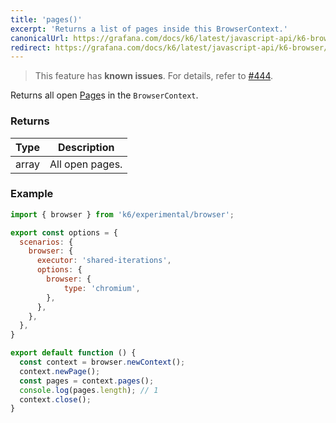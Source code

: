 ```yaml
---
title: 'pages()'
excerpt: 'Returns a list of pages inside this BrowserContext.'
canonicalUrl: https://grafana.com/docs/k6/latest/javascript-api/k6-browser/browsercontext/pages/
redirect: https://grafana.com/docs/k6/latest/javascript-api/k6-browser/browsercontext/pages/
---
```


<Blockquote mod="attention">

This feature has **known issues**. For details, refer to
[#444](https://github.com/grafana/xk6-browser/issues/444).

</Blockquote>

Returns all open [Page](/javascript-api/k6-experimental/browser/page/)s in the `BrowserContext`.


### Returns

| Type   | Description     |
| ------ | --------------- |
| array  | All open pages. |


### Example

<CodeGroup labels={[]}>

```javascript
import { browser } from 'k6/experimental/browser';

export const options = {
  scenarios: {
    browser: {
      executor: 'shared-iterations',
      options: {
        browser: {
            type: 'chromium',
        },
      },
    },
  },
}

export default function () {
  const context = browser.newContext();
  context.newPage();
  const pages = context.pages();
  console.log(pages.length); // 1
  context.close();
}
```

</CodeGroup>
